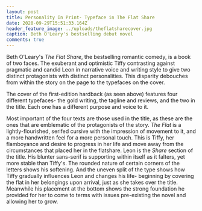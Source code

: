 ```yaml
---
layout: post
title: Personality In Print- Typeface in The Flat Share
date: 2020-09-29T15:51:33.164Z
header_feature_image: ../uploads/theflatsharecover.jpg
caption: Beth O'Leary's bestselling debut novel
comments: true
---
```

Beth O'Leary's *The Flat Share*, the bestselling romantic comedy, is a book of two faces. The exuberant and optimistic Tiffy contrasting against pragmatic and candid Leon in narrative voice and writing style to give two distinct protagonists with distinct personalities. This disparity debouches from within the story on the page to the typefaces on the cover.

The cover of the first-edition hardback (as seen above) features four different typefaces- the gold writing, the tagline and reviews, and the two in the title. Each one has a different purpose and voice to it.

Most important of the four texts are those used in the title, as these are the ones that are emblematic of the protagonists of the story. *The Flat* is a lightly-flourished, serifed cursive with the impression of movement to it, and a more handwritten feel for a more personal touch. This is Tiffy, her flamboyance and desire to progress in her life and move away from the circumstances that placed her in the flatshare. Leon is the *Share* section of the title. His blunter sans-serif is supporting within itself as it falters, yet more stable than Tiffy's. The rounded nature of certain corners of the letters shows his softening. And the uneven split of the type shows how Tiffy gradually influences Leon and changes his life- beginning by covering the flat in her belongings upon arrival, just as she takes over the title. Meanwhile his placement at the bottom shows the strong foundation he provided for her to come to terms with issues pre-existing the novel and allowing her to grow.
